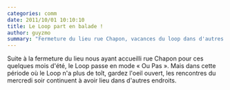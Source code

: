 ```yaml
---
categories: comm
date: 2011/10/01 10:10:10
title: Le Loop part en balade !
author: guyzmo
summary: "Fermeture du lieu rue Chapon, vacances du loop dans d'autres lieux."
---
```


Suite à la fermeture du lieu nous ayant accueilli rue Chapon pour ces 
quelques mois d'été, le Loop passe en mode « Ou Pas ». Mais dans cette 
période où le Loop n'a plus de toît, gardez l'oeil ouvert, les rencontres
du mercredi soir continuent à avoir lieu dans d'autres endroits.

